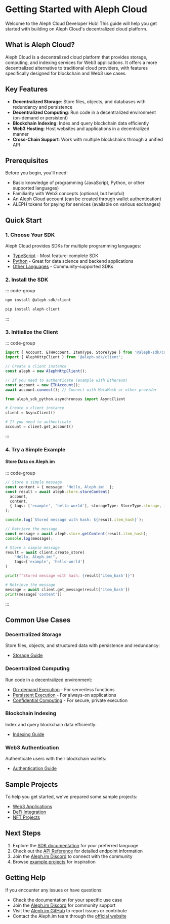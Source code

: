# Getting Started with Aleph Cloud

Welcome to the Aleph Cloud Developer Hub! This guide will help you get started with building on Aleph Cloud's decentralized cloud platform.

## What is Aleph Cloud?

Aleph Cloud is a decentralized cloud platform that provides storage, computing, and indexing services for Web3 applications. It offers a more decentralized alternative to traditional cloud providers, with features specifically designed for blockchain and Web3 use cases.

## Key Features

- **Decentralized Storage**: Store files, objects, and databases with redundancy and persistence
- **Decentralized Computing**: Run code in a decentralized environment (on-demand or persistent)
- **Blockchain Indexing**: Index and query blockchain data efficiently
- **Web3 Hosting**: Host websites and applications in a decentralized manner
- **Cross-Chain Support**: Work with multiple blockchains through a unified API

## Prerequisites

Before you begin, you'll need:

- Basic knowledge of programming (JavaScript, Python, or other supported languages)
- Familiarity with Web3 concepts (optional, but helpful)
- An Aleph Cloud account (can be created through wallet authentication)
- ALEPH tokens for paying for services (available on various exchanges)

## Quick Start

### 1. Choose Your SDK

Aleph Cloud provides SDKs for multiple programming languages:

- [TypeScript](/devhub/sdks/typescript/) - Most feature-complete SDK
- [Python](/devhub/sdks/python/) - Great for data science and backend applications
- [Other Languages](/devhub/sdks/other-languages/) - Community-supported SDKs

### 2. Install the SDK

::: code-group
```ts [TypeScript]
npm install @aleph-sdk/client
```

```python [Python]
pip install aleph-client
```
:::
### 3. Initialize the Client

::: code-group

```ts [TypeScript]
import { Account, ETHAccount, ItemType, StoreType } from '@aleph-sdk/core';
import { AlephHttpClient } from '@aleph-sdk/client';

// Create a client instance
const aleph = new AlephHttpClient();

// If you need to authenticate (example with Ethereum)
const account = new ETHAccount();
await account.connect(); // Connect with MetaMask or other provider
```

```python [Python]
from aleph_sdk_python.asynchronous import AsyncClient

# Create a client instance
client = AsyncClient()

# If you need to authenticate
account = client.get_account()
```
:::

### 4. Try a Simple Example

#### Store Data on Aleph.im
::: code-group
```ts [TypeScript]
// Store a simple message
const content = { message: 'Hello, Aleph.im!' };
const result = await aleph.store.storeContent(
  account,
  content,
  { tags: ['example', 'hello-world'], storageType: StoreType.storage, itemType: ItemType.inline }
);

console.log(`Stored message with hash: ${result.item_hash}`);

// Retrieve the message
const message = await aleph.store.getContent(result.item_hash);
console.log(message);
```

```python [Python]
# Store a simple message
result = await client.create_store(
    "Hello, Aleph.im!",
    tags=['example', 'hello-world']
)

print(f"Stored message with hash: {result['item_hash']}")

# Retrieve the message
message = await client.get_message(result['item_hash'])
print(message['content'])
```
:::
## Common Use Cases

### Decentralized Storage

Store files, objects, and structured data with persistence and redundancy:

- [Storage Guide](/devhub/guides/storage/)

### Decentralized Computing

Run code in a decentralized environment:

- [On-demand Execution](/devhub/computing/on-demand/) - For serverless functions
- [Persistent Execution](/devhub/computing/persistent/) - For always-on applications
- [Confidential Computing](/devhub/computing/confidential/) - For secure, private execution

### Blockchain Indexing

Index and query blockchain data efficiently:

- [Indexing Guide](/devhub/guides/indexing/)

### Web3 Authentication

Authenticate users with their blockchain wallets:

- [Authentication Guide](/devhub/guides/authentication/)

## Sample Projects

To help you get started, we've prepared some sample projects:

- [Web3 Applications](/devhub/examples/web3-apps/)
- [DeFi Integration](/devhub/examples/defi/)
- [NFT Projects](/devhub/examples/nft/)

## Next Steps

1. Explore the [SDK documentation](/devhub/sdks/typescript/) for your preferred language
2. Check out the [API Reference](/devhub/api/rest/) for detailed endpoint information
3. Join the [Aleph.im Discord](https://discord.gg/alephim) to connect with the community
4. Browse [example projects](/devhub/examples/web3-apps/) for inspiration

## Getting Help

If you encounter any issues or have questions:

- Check the documentation for your specific use case
- Join the [Aleph.im Discord](https://discord.gg/alephim) for community support
- Visit the [Aleph.im GitHub](https://github.com/aleph-im) to report issues or contribute
- Contact the Aleph.im team through the [official website](https://aleph.im/contact)
